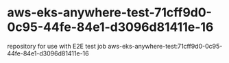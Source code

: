 # aws-eks-anywhere-test-71cff9d0-0c95-44fe-84e1-d3096d81411e-16
repository for use with E2E test job aws-eks-anywhere-test:71cff9d0-0c95-44fe-84e1-d3096d81411e-16
